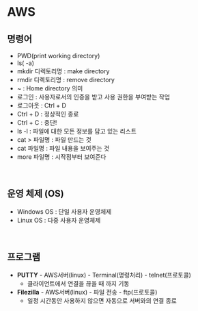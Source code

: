 # AWS

## 명령어

* PWD(print working directory)
* ls( -a)
* mkdir 디렉토리명 : make directory
* rmdir 디렉토리명 : remove directory
* ~ : Home directory 의미
* 로그인 : 사용자로서의 인증을 받고 사용 권한을 부여받는 작업
* 로그아웃 : Ctrl + D
* Ctrl + D : 정상적인 종료
* Ctrl + C : 중단!
* ls -l : 파일에 대한 모든 정보를 담고 있는 리스트
* cat > 파일명 : 파일 만드는 것
* cat 파일명 : 파일 내용을 보여주는 것
* more 파일명 : 시작점부터 보여준다

<br>

## 운영 체제 (OS)

* Windows OS : 단일 사용자 운영체제
* Linux OS : 다중 사용자 운영체제

<br>

## 프로그램

* **PUTTY** - AWS서버(linux) - Terminal(명령처리) - telnet(프로토콜)
  * 클라이언트에서 연결을 끊을 때 까지 기동
* **Filezilla** - AWS서버(linux) - 파일 전송 - ftp(프로토콜)
  * 일정 시간동안 사용하지 않으면 자동으로 서버와의 연결 종료